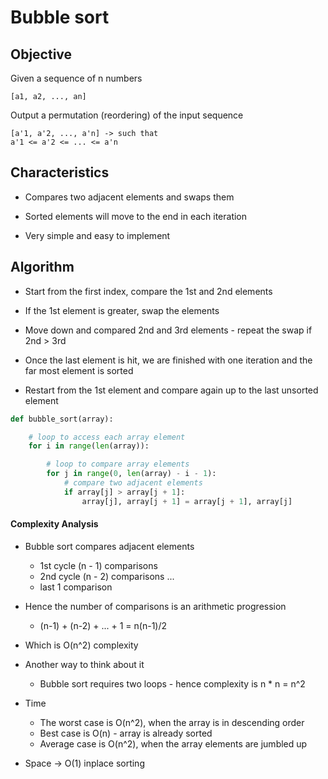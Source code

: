 # Bubble sort

## Objective

Given a sequence of n numbers

```
[a1, a2, ..., an]
```

Output a permutation (reordering) of the input sequence
```
[a'1, a'2, ..., a'n] -> such that
a'1 <= a'2 <= ... <= a'n
```

## Characteristics

- Compares two adjacent elements and swaps them

- Sorted elements will move to the end in each iteration

- Very simple and easy to implement

## Algorithm

- Start from the first index, compare the 1st and 2nd elements

- If the 1st element is greater, swap the elements

- Move down and compared 2nd and 3rd elements - repeat the swap if 2nd > 3rd

- Once the last element is hit, we are finished with one iteration and the far most element is sorted

- Restart from the 1st element and compare again up to the last unsorted element


```python
def bubble_sort(array):

    # loop to access each array element
    for i in range(len(array)):

        # loop to compare array elements
        for j in range(0, len(array) - i - 1):
            # compare two adjacent elements
            if array[j] > array[j + 1]:
                array[j], array[j + 1] = array[j + 1], array[j]
```

#### Complexity Analysis

- Bubble sort compares adjacent elements
    - 1st cycle (n - 1) comparisons
    - 2nd cycle (n - 2) comparisons ...
    - last 1 comparison

- Hence the number of comparisons is an arithmetic progression
    - (n-1) + (n-2) + ... + 1 = n(n-1)/2

- Which is O(n^2) complexity

- Another way to think about it
    - Bubble sort requires two loops - hence complexity is n * n = n^2

- Time
    - The worst case is O(n^2), when the array is in descending order
    - Best case is O(n) - array is already sorted
    - Average case is O(n^2), when the array elements are jumbled up

- Space -> O(1) inplace sorting
